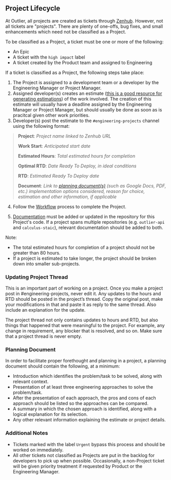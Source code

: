 ## Project Lifecycle

At Outlier, all projects are created as tickets through [Zenhub](https://app.zenhub.com/). However, not all tickets are "projects". There are plenty of one-offs, bug fixes, and small enhancements which need not be classified as a Project.

To be classified as a Project, a ticket must be one or more of the following:
* An Epic
* A ticket with the `high impact` label
* A ticket created by the Product team and assigned to Engineering

If a ticket is classified as a Project, the following steps take place:

1. The Project is assigned to a development team or a developer by the Engineering Manager or Project Manager. 
2. Assigned developer(s) creates an estimate ([this is a good resource for generating estimations](https://jacobian.org/2021/may/25/my-estimation-technique/)) of the work involved. The creation of this estimate will usually have a deadline assigned by the Engineering Manager or Project Manager, but should usually be done as soon as is pracitcal given other work priorities.
3. Developer(s) post the estimate to the `#engineering-projects` channel using the following format:

> **Project**: *Project name linked to Zenhub URL*
> 
> **Work Start**: *Anticipated start date*
> 
> **Estimated Hours**: *Total estimated hours for completion*
> 
> **Optimal RTD**: *Date Ready To Deploy, in ideal conditions*
> 
> **RTD**: *Estimated Ready To Deploy date*
> 
> **Document**: *Link to [planning document(s)](./projectLifecycle.md#planning-document) (such as Google Docs, PDF, etc.) implementation options considered, reason for choice, estimation and other information, if applicable*

4. Follow the [Workflow](./gitAndGitHub.md#workflow) process to complete the Project.

5. [Documentation](./projectDocumentation.md) must be added or updated in the repository for this Project's code. If a project spans multiple repositories (e.g. `outlier-api` and `calculus-staic`), relevant documentation should be added to both. 

Note:
 - The total estimated hours for completion of a project should not be greater than 80 hours.
 - If a project is estimated to take longer, the project should be broken down into smaller sub-projects.

### Updating Project Thread
This is an important part of working on a project. Once you make a project post in #engineering-projects, never edit it. Any updates to the hours and RTD should be posted in the project’s thread. Copy the original post, make your modifications in that and paste it as reply to the same thread. Also include an explanation for the update.

The project thread not only contains updates to hours and RTD, but also things that happened that were meaningful to the project. For example, any change in requirement, any blocker that is resolved, and so on. Make sure that a project thread is never empty.

### Planning Document
In order to facilitate proper forethought and planning in a project, a planning document should contain the following, at a minimum:
* Introduction which identifies the problem/task to be solved, along with relevant context.
* Presentation of at least three engineering approaches to solve the problem/task.
* After the presentation of each approach, the pros and cons of each approach should be listed so the approaches can be compared.
* A summary in which the chosen approach is identified, along with a logical explanation for its selection.
* Any other relevant information explaining the estimate or project details.

### Additional Notes
* Tickets marked with the label `Urgent` bypass this process and should be worked on immediately.
* All other tickets not classified as Projects are put in the backlog for developers to pick up when possible. Occasionally, a non-Project ticket will be given priority treatment if requested by Product or the Engineering Manager.
